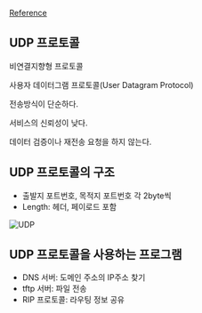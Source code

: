 [Reference](https://www.youtube.com/playlist?list=PL0d8NnikouEWcF1jJueLdjRIC4HsUlULi)

## UDP 프로토콜

비연결지향형 프로토콜

사용자 데이터그램 프로토콜(User Datagram Protocol)

전송방식이 단순하다.

서비스의 신뢰성이 낮다.

데이터 검증이나 재전송 요청을 하지 않는다.

## UDP 프로토콜의 구조

- 출발지 포트번호, 목적지 포트번호 각 2byte씩
- Length: 헤더, 페이로드 포함

![UDP](https://i.imgur.com/DL2YcKe.jpg)

## UDP 프로토콜을 사용하는 프로그램

- DNS 서버: 도메인 주소의 IP주소 찾기
- tftp 서버: 파일 전송
- RIP 프로토콜: 라우팅 정보 공유